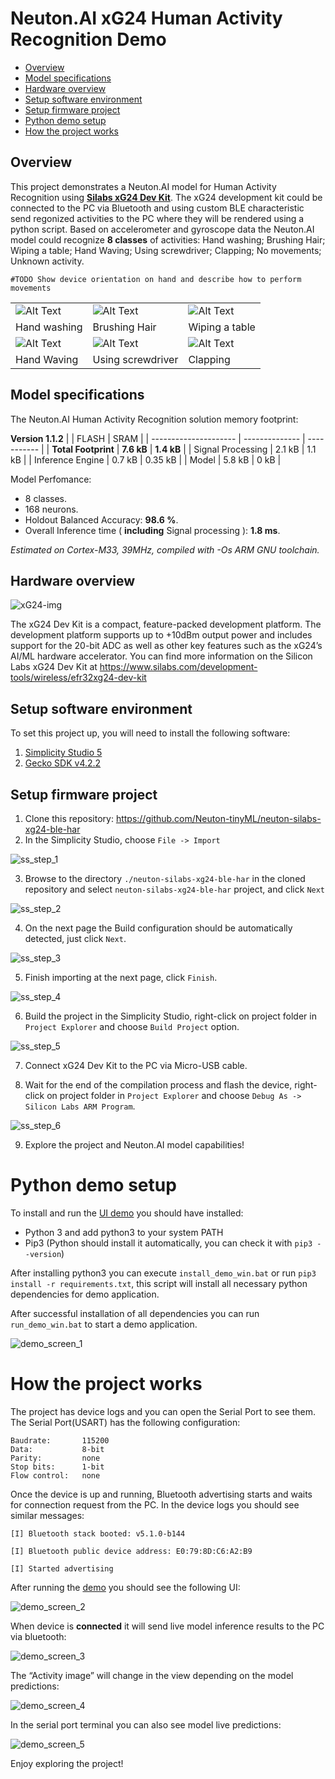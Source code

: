 # Neuton.AI xG24 Human Activity Recognition Demo

- [Overview](#overview)
- [Model specifications](#model-spec)
- [Hardware overview](#hw-overview)
- [Setup software environment](#setup-sw-env)
- [Setup firmware project](#setup-fw-proj)
- [Python demo setup](#setup-py-demo)
- [How the project works](#how-works)


## Overview <div id='overview'/>

This project demonstrates a Neuton.AI model for Human Activity Recognition using [__Silabs xG24 Dev Kit__](https://www.silabs.com/development-tools/wireless/efr32xg24-dev-kit?tab=overview). The xG24 development kit could be connected to the PC via Bluetooth and using custom BLE characteristic send regonized activities to the PC where they will be rendered using a python script. Based on accelerometer and gyroscope data the Neuton.AI model could recognize __8 classes__ of activities: Hand washing; Brushing Hair; Wiping a table; Hand Waving; Using screwdriver; Clapping; No movements; Unknown activity.


`#TODO Show device orientation on hand and describe how to perform movements`

|                                       |                                        |                                               |
| ------------------------------------- | -------------------------------------- | --------------------------------------------- |
| ![Alt Text](resources/hand_washing.gif) | ![Alt Text](resources/brushing_hair.gif) | ![Alt Text](resources/wiping.gif) |
| Hand washing                          |  Brushing Hair                         |    Wiping a table                        |
|![Alt Text](resources/hand_waving.gif)| ![Alt Text](resources/using_screwdriver.gif)  | ![Alt Text](resources/clapping.gif) |
| Hand Waving                           | Using screwdriver                      |      Clapping               |



## Model specifications <div id='model-spec'/>

The Neuton.AI Human Activity Recognition solution memory footprint:

__Version 1.1.2__
|                       |    FLASH       |   SRAM      |
| --------------------- | -------------- | ----------- |
| __Total Footprint__   | __7.6 kB__     | __1.4 kB__  |
| Signal Processing     | 2.1 kB         | 1.1 kB    |
| Inference Engine      | 0.7 kB         | 0.35 kB    |
| Model                 | 5.8 kB         | 0 kB        |

Model Perfomance:
+ 8 classes.
+ 168 neurons.
+ Holdout Balanced Accuracy: __98.6 %__.
+ Overall Inference time ( __including__ Signal processing ): __1.8 ms__.

*Estimated on Cortex-M33, 39MHz, compiled with -Os ARM GNU toolchain.*

## Hardware overview <div id='hw-overview'/>

![xG24-img](resources/xg24-kit.webp)

The xG24 Dev Kit is a compact, feature-packed development platform. The development platform supports up to +10dBm output power and includes support for the 20-bit ADC as well as other key features such as the xG24’s AI/ML hardware accelerator. You can find more information on the Silicon Labs xG24 Dev Kit at https://www.silabs.com/development-tools/wireless/efr32xg24-dev-kit

## Setup software environment <div id='setup-sw-env'/>

To set this project up, you will need to install the following software:
1. [Simplicity Studio 5](https://www.silabs.com/developers/simplicity-studio)
2. [Gecko SDK v4.2.2](https://github.com/SiliconLabs/gecko_sdk)

## Setup firmware project <div id='setup-fw-proj'/>

1. Clone this repository: https://github.com/Neuton-tinyML/neuton-silabs-xg24-ble-har
2. In the Simplicity Studio, choose `File -> Import`

![ss_step_1](resources/simplicity_studio_1.png)

3. Browse to the directory `./neuton-silabs-xg24-ble-har` in the cloned repository and select `neuton-silabs-xg24-ble-har` project, and click `Next`

![ss_step_2](resources/simplicity_studio_2.png)

4. On the next page the Build configuration should be automatically detected, just click `Next`.

![ss_step_3](resources/simplicity_studio_3.png)

5. Finish importing at the next page, click `Finish`.

![ss_step_4](resources/simplicity_studio_4.png)

6. Build the project in the Simplicity Studio, right-click on project folder in `Project Explorer` and choose `Build Project` option.

![ss_step_5](resources/simplicity_studio_5.png)

7. Connect xG24 Dev Kit to the PC via Micro-USB cable.

8. Wait for the end of the compilation process and flash the device, right-click on project folder in `Project Explorer` and choose `Debug As -> Silicon Labs ARM Program`.

![ss_step_6](resources/simplicity_studio_6.png)

9. Explore the project and Neuton.AI model capabilities!

# Python demo setup <div id='setup-py-demo'/>

To install and run the [UI demo](demo/README.md) you should have installed:

+ Python 3 and add python3 to your system PATH
+ Pip3 (Python should install it automatically, you can check it with `pip3 --version`)

After installing python3 you can execute `install_demo_win.bat` or run `pip3 install -r requirements.txt`, this script will install
all necessary python dependencies for demo application.

After successful installation of all dependencies you can run `run_demo_win.bat` to
start a demo application.

![demo_screen_1](resources/demo_1.png)

# How the project works <div id='how-works'/>

The project has device logs and you can open the Serial Port to see them. The Serial Port(USART) has the following configuration:

```
Baudrate:       115200
Data:           8-bit
Parity:         none
Stop bits:      1-bit
Flow control:   none
```
Once the device is up and running, Bluetooth advertising starts and waits for connection request from the PC. In the device logs you should see similar messages:

```
[I] Bluetooth stack booted: v5.1.0-b144

[I] Bluetooth public device address: E0:79:8D:C6:A2:B9

[I] Started advertising
```

After running the [demo](demo/uiapp_ble.py) you should see the following UI:

![demo_screen_2](resources/demo_2.png)

When device is **connected** it will send live model inference results to the PC via bluetooth:

![demo_screen_3](resources/demo_3.png)

The “Activity image” will change in the view depending on the model predictions:

![demo_screen_4](resources/demo_4.png)

In the serial port terminal you can also see model live predictions:

![demo_screen_5](resources/demo_5.png)

Enjoy exploring the project!